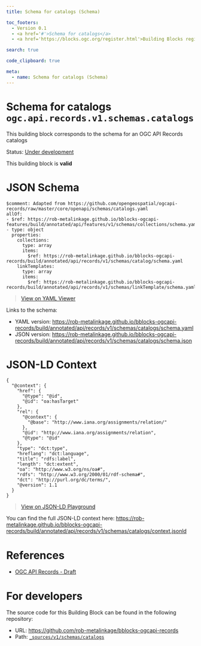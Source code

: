```yaml
---
title: Schema for catalogs (Schema)

toc_footers:
  - Version 0.1
  - <a href='#'>Schema for catalogs</a>
  - <a href='https://blocks.ogc.org/register.html'>Building Blocks register</a>

search: true

code_clipboard: true

meta:
  - name: Schema for catalogs (Schema)
---
```



# Schema for catalogs `ogc.api.records.v1.schemas.catalogs`

This building block corresponds to the schema for an OGC API Records catalogs

<p class="status">
    <span data-rainbow-uri="http://www.opengis.net/def/status">Status</span>:
    <a href="http://www.opengis.net/def/status/under-development" target="_blank" data-rainbow-uri>Under development</a>
</p>

<aside class="success">
This building block is <strong>valid</strong>
</aside>


# JSON Schema

```yaml--schema
$comment: Adapted from https://github.com/opengeospatial/ogcapi-records/raw/master/core/openapi/schemas/catalogs.yaml
allOf:
- $ref: https://rob-metalinkage.github.io/bblocks-ogcapi-features/build/annotated/api/features/v1/schemas/collections/schema.yaml
- type: object
  properties:
    collections:
      type: array
      items:
        $ref: https://rob-metalinkage.github.io/bblocks-ogcapi-records/build/annotated/api/records/v1/schemas/catalog/schema.yaml
    linkTemplates:
      type: array
      items:
        $ref: https://rob-metalinkage.github.io/bblocks-ogcapi-records/build/annotated/api/records/v1/schemas/linkTemplate/schema.yaml

```

> <a target="_blank" href="https://avillar.github.io/TreedocViewer/?dataParser=yaml&amp;dataUrl=https%3A%2F%2Frob-metalinkage.github.io%2Fbblocks-ogcapi-records%2Fbuild%2Fannotated%2Fapi%2Frecords%2Fv1%2Fschemas%2Fcatalogs%2Fschema.yaml&amp;expand=2&amp;option=%7B%22showTable%22%3A+false%7D">View on YAML Viewer</a>

Links to the schema:

* YAML version: <a href="https://rob-metalinkage.github.io/bblocks-ogcapi-records/build/annotated/api/records/v1/schemas/catalogs/schema.yaml" target="_blank">https://rob-metalinkage.github.io/bblocks-ogcapi-records/build/annotated/api/records/v1/schemas/catalogs/schema.yaml</a>
* JSON version: <a href="https://rob-metalinkage.github.io/bblocks-ogcapi-records/build/annotated/api/records/v1/schemas/catalogs/schema.json" target="_blank">https://rob-metalinkage.github.io/bblocks-ogcapi-records/build/annotated/api/records/v1/schemas/catalogs/schema.json</a>


# JSON-LD Context

```json--ldContext
{
  "@context": {
    "href": {
      "@type": "@id",
      "@id": "oa:hasTarget"
    },
    "rel": {
      "@context": {
        "@base": "http://www.iana.org/assignments/relation/"
      },
      "@id": "http://www.iana.org/assignments/relation",
      "@type": "@id"
    },
    "type": "dct:type",
    "hreflang": "dct:language",
    "title": "rdfs:label",
    "length": "dct:extent",
    "oa": "http://www.w3.org/ns/oa#",
    "rdfs": "http://www.w3.org/2000/01/rdf-schema#",
    "dct": "http://purl.org/dc/terms/",
    "@version": 1.1
  }
}
```

> <a target="_blank" href="https://json-ld.org/playground/#json-ld=https%3A%2F%2Frob-metalinkage.github.io%2Fbblocks-ogcapi-records%2Fbuild%2Fannotated%2Fapi%2Frecords%2Fv1%2Fschemas%2Fcatalogs%2Fcontext.jsonld">View on JSON-LD Playground</a>

You can find the full JSON-LD context here:
<a href="https://rob-metalinkage.github.io/bblocks-ogcapi-records/build/annotated/api/records/v1/schemas/catalogs/context.jsonld" target="_blank">https://rob-metalinkage.github.io/bblocks-ogcapi-records/build/annotated/api/records/v1/schemas/catalogs/context.jsonld</a>

# References

* [OGC API Records - Draft](https://docs.ogc.org/DRAFTS/20-004.html)

# For developers

The source code for this Building Block can be found in the following repository:

* URL: <a href="https://github.com/rob-metalinkage/bblocks-ogcapi-records" target="_blank">https://github.com/rob-metalinkage/bblocks-ogcapi-records</a>
* Path:
<code><a href="https://github.com/rob-metalinkage/bblocks-ogcapi-records/blob/HEAD/_sources/v1/schemas/catalogs" target="_blank">_sources/v1/schemas/catalogs</a></code>


